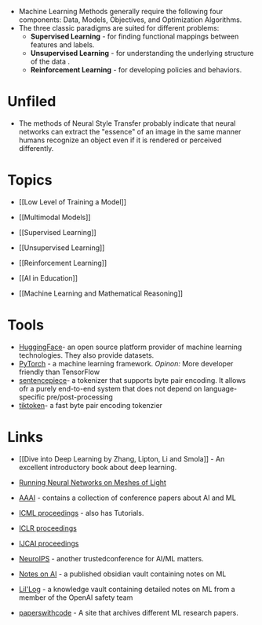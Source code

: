 * Machine Learning Methods generally require the following four components: Data, Models, Objectives, and Optimization Algorithms. 
* The three classic paradigms are suited for different problems:
	* **Supervised Learning** - for finding functional mappings between features and labels. 
	* **Unsupervised Learning** - for understanding the underlying structure of the data . 
	* **Reinforcement Learning** - for developing policies and behaviors. 
# Unfiled
* The methods of Neural Style Transfer probably indicate that neural networks can extract the "essence" of an image in the same manner humans recognize an object even if it is rendered or perceived differently.
# Topics
* [[Low Level of Training a Model]]
* [[Multimodal Models]]
* [[Supervised Learning]]
* [[Unsupervised Learning]]
* [[Reinforcement Learning]]

* [[AI in Education]]
* [[Machine Learning and Mathematical Reasoning]]
# Tools
* [HuggingFace](https://huggingface.co)- an open source platform provider of machine learning technologies. They also provide datasets.
* [PyTorch](https://pytorch.org) - a machine learning framework. *Opinon:* More developer friendly than TensorFlow
* [sentencepiece](https://github.com/google/sentencepiece)- a tokenizer that supports byte pair encoding. It allows ofr a purely end-to-end system that does not depend on language-specific pre/post-processing
* [tiktoken](https://github.com/openai/tiktoken)- a fast byte pair encoding tokenzier
# Links
* [[Dive into Deep Learning by Zhang, Lipton, Li and Smola]] - An excellent introductory book about deep learning. 

* [Running Neural Networks on Meshes of Light](https://www.youtube.com/watch?v=t0yj4hBDUsc)

* [AAAI](https://aaai.org) - contains a collection of conference papers about AI and ML 
* [ICML proceedings](https://icml.cc)  - also has Tutorials.
* [ICLR proceedings](https://iclr.cc)  
* [IJCAI proceedings](https://www.ijcai.org) 
* [NeuroIPS](https://nips.cc) - another trustedconference for AI/ML matters.


* [Notes on AI](https://notesonai.com/Notes+on+AI)  - a published obsidian vault containing notes on ML
* [Lil'Log](https://lilianweng.github.io) - a knowledge vault containing detailed notes on ML from a member of the OpenAI safety team

* [paperswithcode](https://paperswithcode.com) - A site that archives different ML research papers.